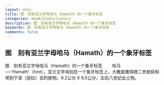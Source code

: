 ```yaml
---
layout: wiki
title: 图　刻有亚兰字母哈马（Hamath）的一个象牙标签
categories: NewBibleDictionary
description: 图　刻有亚兰字母哈马（Hamath）的一个象牙标签
keywords: 图　刻有亚兰字母哈马（Hamath）的一个象牙标签
comments: false
---
```


## 图　刻有亚兰字母哈马（Hamath）的一个象牙标签



图　刻有亚兰字母哈马（Hamath）的一个象牙标签
　　哈马──'Hamath'（hmt），亚兰文字母刻在一个象牙标签上，大概是撒珥根二世掳获和带到宁录（迦拉）去的掳物。9.2公分 X 6.5公分，主前八世纪出土物。






